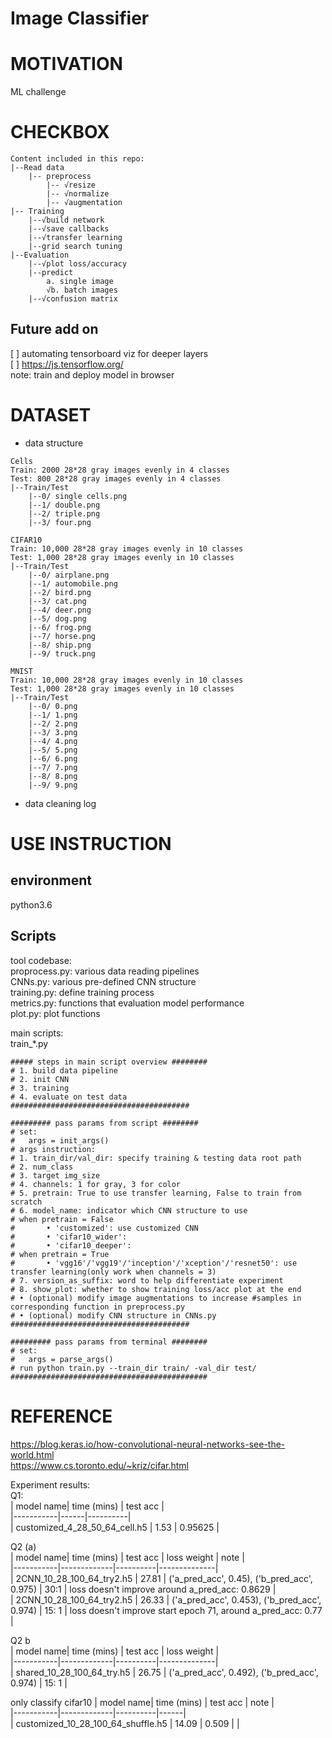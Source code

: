 # Image Classifier

MOTIVATION
==========  
ML challenge

CHECKBOX  
========  
```
Content included in this repo:  
|--Read data  
    |-- preprocess  
        |-- √resize  
        |-- √normalize  
        |-- √augmentation  
|-- Training  
    |--√build network  
    |--√save callbacks  
    |--√transfer learning  
    |--grid search tuning 
|--Evaluation   
    |--√plot loss/accuracy    
    |--predict  
        a. single image  
        √b. batch images  
    |--√confusion matrix  
```  

Future add on
-------------  
[ ] automating tensorboard viz for deeper layers  
[ ] https://js.tensorflow.org/  
note: train and deploy model in browser  


DATASET
==============  
* data structure  
```
Cells  
Train: 2000 28*28 gray images evenly in 4 classes  
Test: 800 28*28 gray images evenly in 4 classes  
|--Train/Test  
    |--0/ single cells.png  
    |--1/ double.png  
    |--2/ triple.png  
    |--3/ four.png  
    
CIFAR10  
Train: 10,000 28*28 gray images evenly in 10 classes  
Test: 1,000 28*28 gray images evenly in 10 classes  
|--Train/Test  
    |--0/ airplane.png  
    |--1/ automobile.png  
    |--2/ bird.png  
    |--3/ cat.png  
    |--4/ deer.png  
    |--5/ dog.png  
    |--6/ frog.png  
    |--7/ horse.png  
    |--8/ ship.png  
    |--9/ truck.png  
    
MNIST  
Train: 10,000 28*28 gray images evenly in 10 classes    
Test: 1,000 28*28 gray images evenly in 10 classes 
|--Train/Test  
    |--0/ 0.png  
    |--1/ 1.png  
    |--2/ 2.png  
    |--3/ 3.png  
    |--4/ 4.png  
    |--5/ 5.png  
    |--6/ 6.png  
    |--7/ 7.png  
    |--8/ 8.png  
    |--9/ 9.png  
```
    
* data cleaning log  


USE INSTRUCTION  
===============  
    
environment  
-----------  
python3.6  

Scripts  
------  
tool codebase:  
proprocess.py: various data reading pipelines  
CNNs.py: various pre-defined CNN structure  
training.py: define training process   
metrics.py: functions that evaluation model performance  
plot.py: plot functions  

main scripts:  
train_*.py

    ##### steps in main script overview ########
    # 1. build data pipeline
    # 2. init CNN
    # 3. training
    # 4. evaluate on test data
    ########################################

    ######### pass params from script ########
    # set:
    #   args = init_args()
    # args instruction:
    # 1. train_dir/val_dir: specify training & testing data root path
    # 2. num_class
    # 3. target img_size
    # 4. channels: 1 for gray, 3 for color
    # 5. pretrain: True to use transfer learning, False to train from scratch
    # 6. model_name: indicator which CNN structure to use  
    # when pretrain = False
    #       • 'customized': use customized CNN
    #       • 'cifar10_wider': 
    #       • 'cifar10_deeper':
    # when pretrain = True
    #       • 'vgg16'/'vgg19'/'inception'/'xception'/'resnet50': use transfer learning(only work when channels = 3)
    # 7. version_as_suffix: word to help differentiate experiment
    # 8. show_plot: whether to show training loss/acc plot at the end
    # • (optional) modify image augmentations to increase #samples in corresponding function in preprocess.py
    # • (optional) modify CNN structure in CNNs.py
    ########################################

    ######### pass params from terminal ########
    # set:
    #   args = parse_args()
    # run python train.py --train_dir train/ -val_dir test/
    ############################################

REFERENCE
=========
https://blog.keras.io/how-convolutional-neural-networks-see-the-world.html  
https://www.cs.toronto.edu/~kriz/cifar.html  

Experiment results:  
Q1:  
| model name| time (mins) | test acc |  
|-----------|------|----------|  
| customized_4_28_50_64_cell.h5 | 1.53 | 0.95625 |  

Q2 (a)   
| model name| time (mins) | test acc |  loss weight | note |  
|-----------|-------------|----------|--------------|  
| 2CNN_10_28_100_64_try2.h5 | 27.81 | ('a_pred_acc', 0.45), ('b_pred_acc', 0.975) | 30:1 | loss doesn't improve around a_pred_acc: 0.8629 |  
| 2CNN_10_28_100_64_try2.h5 | 26.33 | ('a_pred_acc', 0.453), ('b_pred_acc', 0.974) | 15: 1 | loss doesn't improve start epoch 71, around a_pred_acc: 0.77 |  

Q2 b  
| model name| time (mins) | test acc |  loss weight |  
|-----------|-------------|----------|--------------|  
| shared_10_28_100_64_try.h5 | 26.75 | ('a_pred_acc', 0.492), ('b_pred_acc', 0.974) | 15: 1 |  

only classify cifar10
| model name| time (mins) | test acc | note |     
|-----------|-------------|----------|------|  
| customized_10_28_100_64_shuffle.h5 | 14.09 | 0.509 | |  
  
